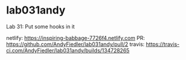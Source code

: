 # lab031andy
Lab 31: Put some hooks in it

netlify: https://inspiring-babbage-7726f4.netlify.com
PR: https://github.com/AndyFiedler/lab031andy/pull/2
travis: https://travis-ci.com/AndyFiedler/lab031andy/builds/134728265